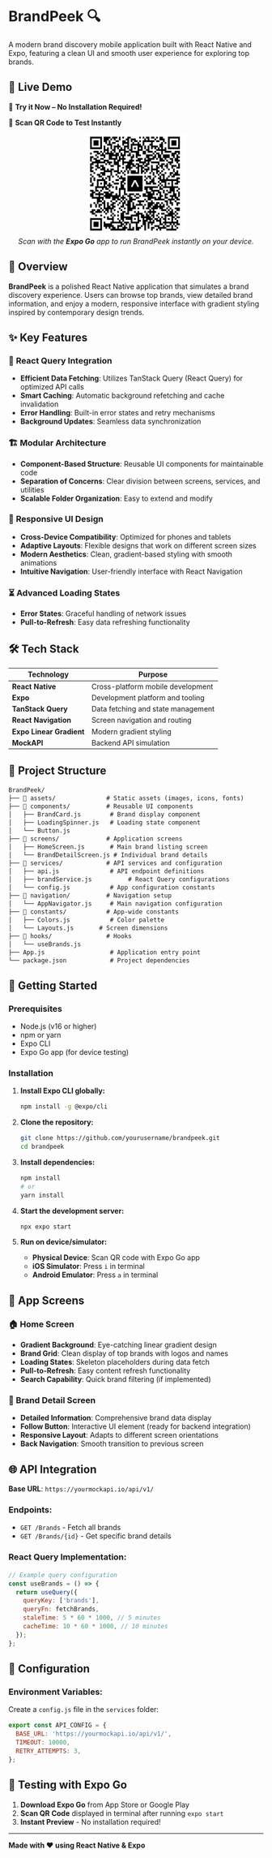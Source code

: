 # BrandPeek 🔍

A modern brand discovery mobile application built with React Native and Expo, featuring a clean UI and smooth user experience for exploring top brands.

## 📱 Live Demo

🚀 **Try it Now – No Installation Required!**  

📲 **Scan QR Code to Test Instantly**  
<div align="center">
  <img src="./assets/qr-code.png" alt="Expo QR Code" width="200" height="200">
  <br>
  <em>Scan with the <strong>Expo Go</strong> app to run BrandPeek instantly on your device.</em>
</div>


## 📱 Overview

**BrandPeek** is a polished React Native application that simulates a brand discovery experience. Users can browse top brands, view detailed brand information, and enjoy a modern, responsive interface with gradient styling inspired by contemporary design trends.

## ✨ Key Features

### 🚀 **React Query Integration**
- **Efficient Data Fetching**: Utilizes TanStack Query (React Query) for optimized API calls
- **Smart Caching**: Automatic background refetching and cache invalidation
- **Error Handling**: Built-in error states and retry mechanisms
- **Background Updates**: Seamless data synchronization

### 🏗️ **Modular Architecture**
- **Component-Based Structure**: Reusable UI components for maintainable code
- **Separation of Concerns**: Clear division between screens, services, and utilities
- **Scalable Folder Organization**: Easy to extend and modify

### 📱 **Responsive UI Design**
- **Cross-Device Compatibility**: Optimized for phones and tablets
- **Adaptive Layouts**: Flexible designs that work on different screen sizes
- **Modern Aesthetics**: Clean, gradient-based styling with smooth animations
- **Intuitive Navigation**: User-friendly interface with React Navigation

### ⏳ **Advanced Loading States**
- **Error States**: Graceful handling of network issues
- **Pull-to-Refresh**: Easy data refreshing functionality

## 🛠 Tech Stack

| Technology | Purpose |
|------------|---------|
| **React Native** | Cross-platform mobile development |
| **Expo** | Development platform and tooling |
| **TanStack Query** | Data fetching and state management |
| **React Navigation** | Screen navigation and routing |
| **Expo Linear Gradient** | Modern gradient styling |
| **MockAPI** | Backend API simulation |

## 📂 Project Structure

```
BrandPeek/
├── 📁 assets/              # Static assets (images, icons, fonts)
├── 📁 components/          # Reusable UI components
│   ├── BrandCard.js        # Brand display component
│   ├── LoadingSpinner.js   # Loading state component
│   └── Button.js 
├── 📁 screens/             # Application screens
│   ├── HomeScreen.js       # Main brand listing screen
│   └── BrandDetailScreen.js # Individual brand details
├── 📁 services/            # API services and configuration
│   ├── api.js              # API endpoint definitions
│   ├── brandService.js          # React Query configurations
│   └── config.js           # App configuration constants
├── 📁 navigation/          # Navigation setup
│   └── AppNavigator.js     # Main navigation configuration
├── 📁 constants/           # App-wide constants
│   ├── Colors.js           # Color palette
│   └── Layouts.js       # Screen dimensions
├── 📁 hooks/               # Hooks
│   └── useBrands.js        
├── App.js                  # Application entry point
└── package.json            # Project dependencies
```

## 🚀 Getting Started

### Prerequisites
- Node.js (v16 or higher)
- npm or yarn
- Expo CLI
- Expo Go app (for device testing)

### Installation

1. **Install Expo CLI globally:**
   ```bash
   npm install -g @expo/cli
   ```

2. **Clone the repository:**
   ```bash
   git clone https://github.com/yourusername/brandpeek.git
   cd brandpeek
   ```

3. **Install dependencies:**
   ```bash
   npm install
   # or
   yarn install
   ```

4. **Start the development server:**
   ```bash
   npx expo start
   ```

5. **Run on device/simulator:**
   - **Physical Device**: Scan QR code with Expo Go app
   - **iOS Simulator**: Press `i` in terminal
   - **Android Emulator**: Press `a` in terminal

## 📱 App Screens

### 🏠 Home Screen
- **Gradient Background**: Eye-catching linear gradient design
- **Brand Grid**: Clean display of top brands with logos and names
- **Loading States**: Skeleton placeholders during data fetch
- **Pull-to-Refresh**: Easy content refresh functionality
- **Search Capability**: Quick brand filtering (if implemented)

### 📄 Brand Detail Screen
- **Detailed Information**: Comprehensive brand data display
- **Follow Button**: Interactive UI element (ready for backend integration)
- **Responsive Layout**: Adapts to different screen orientations
- **Back Navigation**: Smooth transition to previous screen

## 🌐 API Integration

**Base URL**: `https://yourmockapi.io/api/v1/`

### Endpoints:
- `GET /Brands` - Fetch all brands
- `GET /Brands/{id}` - Get specific brand details

### React Query Implementation:
```javascript
// Example query configuration
const useBrands = () => {
  return useQuery({
    queryKey: ['brands'],
    queryFn: fetchBrands,
    staleTime: 5 * 60 * 1000, // 5 minutes
    cacheTime: 10 * 60 * 1000, // 10 minutes
  });
};
```

## 🔧 Configuration

### Environment Variables:
Create a `config.js` file in the `services` folder:
```javascript
export const API_CONFIG = {
  BASE_URL: 'https://yourmockapi.io/api/v1/',
  TIMEOUT: 10000,
  RETRY_ATTEMPTS: 3,
};
```

## 📱 Testing with Expo Go

1. **Download Expo Go** from App Store or Google Play
2. **Scan QR Code** displayed in terminal after running `expo start`
3. **Instant Preview** - No installation required!


---

**Made with ❤️ using React Native & Expo**
